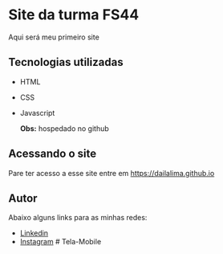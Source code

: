# Site da turma FS44
Aqui será meu primeiro site

## Tecnologias utilizadas
- HTML
- CSS
- Javascript

  **Obs:** hospedado no github

## Acessando o site
Pare ter acesso a esse site entre em <https://dailalima.github.io>

## Autor
Abaixo alguns links para as minhas redes:
- [Linkedin](https://www.linkedin.com/in/daila-lima)
- <a href="https://www.instagram.com/dailaplima">Instagram</a>
#   T e l a - M o b i l e  
 